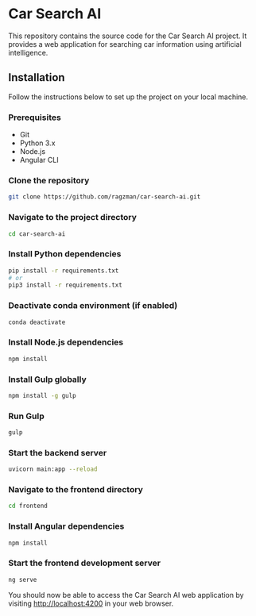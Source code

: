 # Car Search AI

This repository contains the source code for the Car Search AI project. It provides a web application for searching car information using artificial intelligence.

## Installation

Follow the instructions below to set up the project on your local machine.

### Prerequisites

- Git
- Python 3.x
- Node.js
- Angular CLI

### Clone the repository

```bash
git clone https://github.com/ragzman/car-search-ai.git
```

### Navigate to the project directory

```bash
cd car-search-ai
```

### Install Python dependencies

```bash
pip install -r requirements.txt
# or
pip3 install -r requirements.txt
```

### Deactivate conda environment (if enabled)

```bash
conda deactivate
```

### Install Node.js dependencies

```bash
npm install
```

### Install Gulp globally

```bash
npm install -g gulp
```

### Run Gulp

```bash
gulp
```

### Start the backend server

```bash
uvicorn main:app --reload
```

### Navigate to the frontend directory

```bash
cd frontend
```

### Install Angular dependencies

```bash
npm install
```

### Start the frontend development server

```bash
ng serve
```

You should now be able to access the Car Search AI web application by visiting [http://localhost:4200](http://localhost:4200) in your web browser.

